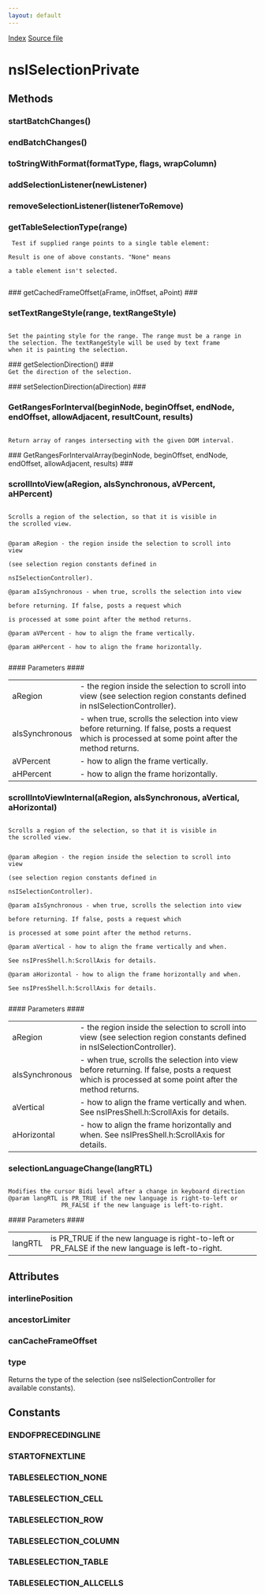 ```yaml
---
layout: default
---
```

<div id='links'><a href="../index.html">Index</a>
<a href="http://dxr.mozilla.org/mozilla-central/source/dom/base/nsISelectionPrivate.idl">Source file</a>
</div>

# nsISelectionPrivate #

## Methods ##

### startBatchChanges() ###

### endBatchChanges() ###

### toStringWithFormat(formatType, flags, wrapColumn) ###

### addSelectionListener(newListener) ###

### removeSelectionListener(listenerToRemove) ###

### getTableSelectionType(range) ###
<code> Test if supplied range points to a single table element:  
   Result is one of above constants. "None" means  
   a table element isn't selected.  
  
</code>
### getCachedFrameOffset(aFrame, inOffset, aPoint) ###

### setTextRangeStyle(range, textRangeStyle) ###
<code>  
Set the painting style for the range. The range must be a range in  
the selection. The textRangeStyle will be used by text frame  
when it is painting the selection.  
  
</code>
### getSelectionDirection() ###
<code>  
Get the direction of the selection.  
  
</code>
### setSelectionDirection(aDirection) ###

### GetRangesForInterval(beginNode, beginOffset, endNode, endOffset, allowAdjacent, resultCount, results) ###
<code>  
Return array of ranges intersecting with the given DOM interval.  
  
</code>
### GetRangesForIntervalArray(beginNode, beginOffset, endNode, endOffset, allowAdjacent, results) ###

### scrollIntoView(aRegion, aIsSynchronous, aVPercent, aHPercent) ###
<code>  
Scrolls a region of the selection, so that it is visible in  
the scrolled view.  
  
@param aRegion - the region inside the selection to scroll into view  
                 (see selection region constants defined in  
                  nsISelectionController).  
@param aIsSynchronous - when true, scrolls the selection into view  
                        before returning. If false, posts a request which  
                        is processed at some point after the method returns.  
@param aVPercent - how to align the frame vertically.  
@param aHPercent - how to align the frame horizontally.  
  
</code>
#### Parameters ####

<table>

<tr>
<td>aRegion</td>
<td>- the region inside the selection to scroll into view  
                 (see selection region constants defined in  
                  nsISelectionController).  
</td>
</tr>

<tr>
<td>aIsSynchronous</td>
<td>- when true, scrolls the selection into view  
                        before returning. If false, posts a request which  
                        is processed at some point after the method returns.  
</td>
</tr>

<tr>
<td>aVPercent</td>
<td>- how to align the frame vertically.  
</td>
</tr>

<tr>
<td>aHPercent</td>
<td>- how to align the frame horizontally.  
</td>
</tr>

</table>

### scrollIntoViewInternal(aRegion, aIsSynchronous, aVertical, aHorizontal) ###
<code>  
Scrolls a region of the selection, so that it is visible in  
the scrolled view.  
  
@param aRegion - the region inside the selection to scroll into view  
                 (see selection region constants defined in  
                  nsISelectionController).  
@param aIsSynchronous - when true, scrolls the selection into view  
                        before returning. If false, posts a request which  
                        is processed at some point after the method returns.  
@param aVertical - how to align the frame vertically and when.  
                   See nsIPresShell.h:ScrollAxis for details.  
@param aHorizontal - how to align the frame horizontally and when.  
                   See nsIPresShell.h:ScrollAxis for details.  
  
</code>
#### Parameters ####

<table>

<tr>
<td>aRegion</td>
<td>- the region inside the selection to scroll into view  
                 (see selection region constants defined in  
                  nsISelectionController).  
</td>
</tr>

<tr>
<td>aIsSynchronous</td>
<td>- when true, scrolls the selection into view  
                        before returning. If false, posts a request which  
                        is processed at some point after the method returns.  
</td>
</tr>

<tr>
<td>aVertical</td>
<td>- how to align the frame vertically and when.  
                   See nsIPresShell.h:ScrollAxis for details.  
</td>
</tr>

<tr>
<td>aHorizontal</td>
<td>- how to align the frame horizontally and when.  
                   See nsIPresShell.h:ScrollAxis for details.  
</td>
</tr>

</table>

### selectionLanguageChange(langRTL) ###
<code>  
Modifies the cursor Bidi level after a change in keyboard direction  
@param langRTL is PR_TRUE if the new language is right-to-left or  
               PR_FALSE if the new language is left-to-right.  
  
</code>
#### Parameters ####

<table>

<tr>
<td>langRTL</td>
<td>is PR_TRUE if the new language is right-to-left or  
               PR_FALSE if the new language is left-to-right.  
</td>
</tr>

</table>

## Attributes ##

### interlinePosition ###

### ancestorLimiter ###

### canCacheFrameOffset ###

### type ###
  
Returns the type of the selection (see nsISelectionController for  
available constants).  
  

## Constants ##

### ENDOFPRECEDINGLINE ###

### STARTOFNEXTLINE ###

### TABLESELECTION_NONE ###

### TABLESELECTION_CELL ###

### TABLESELECTION_ROW ###

### TABLESELECTION_COLUMN ###

### TABLESELECTION_TABLE ###

### TABLESELECTION_ALLCELLS ###

